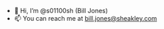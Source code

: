 - 👋 Hi, I’m @s01100sh (Bill Jones)
- 📫 You can reach me at bill.jones@sheakley.com

<!---
s01100sh/s01100sh is a ✨ special ✨ repository because its `README.md` (this file) appears on your GitHub profile.
You can click the Preview link to take a look at your changes.
--->

